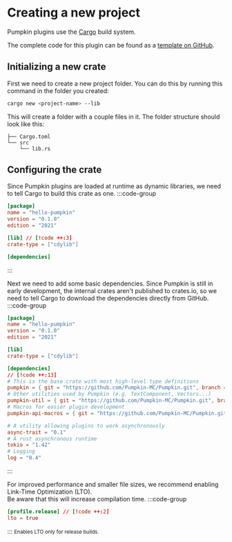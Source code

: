 # Creating a new project
Pumpkin plugins use the [Cargo](https://doc.rust-lang.org/book/ch01-03-hello-cargo.html) build system.

The complete code for this plugin can be found as a [template on GitHub](https://github.com/vyPal/Hello-Pumpkin).

## Initializing a new crate
First we need to create a new project folder. You can do this by running this command in the folder you created:
```bash
cargo new <project-name> --lib
```
This will create a folder with a couple files in it. The folder structure should look like this:
```
├── Cargo.toml
└── src
    └── lib.rs
```

## Configuring the crate
Since Pumpkin plugins are loaded at runtime as dynamic libraries, we need to tell Cargo to build this crate as one.
:::code-group
```toml [Cargo.toml] 
[package]
name = "hello-pumpkin"
version = "0.1.0"
edition = "2021"

[lib] // [!code ++:3]
crate-type = ["cdylib"]

[dependencies]
```
:::

Next we need to add some basic dependencies. Since Pumpkin is still in early development, the internal crates aren't published to crates.io, so we need to tell Cargo to download the dependencies directly from GitHub.
:::code-group
```toml [Cargo.toml]
[package]
name = "hello-pumpkin"
version = "0.1.0"
edition = "2021"

[lib]
crate-type = ["cdylib"]

[dependencies]
// [!code ++:13]
# This is the base crate with most high-level type definitions
pumpkin = { git = "https://github.com/Pumpkin-MC/Pumpkin.git", branch = "master", package = "pumpkin" } 
# Other utilities used by Pumpkin (e.g. TextComponent, Vectors...)
pumpkin-util = { git = "https://github.com/Pumpkin-MC/Pumpkin.git", branch = "master", package = "pumpkin-util" }
# Macros for easier plugin development
pumpkin-api-macros = { git = "https://github.com/Pumpkin-MC/Pumpkin.git", branch = "master", package = "pumpkin-api-macros" }

# A utility allowing plugins to work asynchronously
async-trait = "0.1"
# A rust asynchronous runtime
tokio = "1.42"
# Logging
log = "0.4"
```
:::

For improved performance and smaller file sizes, we recommend enabling Link-Time Optimization (LTO).  
Be aware that this will increase compilation time.
:::code-group
```toml [Cargo.toml]
[profile.release] // [!code ++:2]
lto = true
```
:::
<small>Enables LTO only for release builds.</small>
